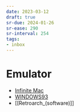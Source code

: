 ```yaml
---
date: 2023-03-12
draft: true
sr-due: 2024-01-26
sr-ease: 290
sr-interval: 254
tags:
- inbox
---
```


# Emulator

- [Infinite Mac](https://macos8.app/)
- [WINDOWS93](http://www.windows93.net/)
- [[Retroarch_(software)]]